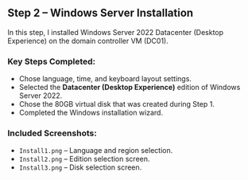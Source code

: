 ## Step 2 – Windows Server Installation

In this step, I installed Windows Server 2022 Datacenter (Desktop Experience) on the domain controller VM (DC01).

### Key Steps Completed:
- Chose language, time, and keyboard layout settings.
- Selected the **Datacenter (Desktop Experience)** edition of Windows Server 2022.
- Chose the 80GB virtual disk that was created during Step 1.
- Completed the Windows installation wizard.

### Included Screenshots:
- `Install1.png` – Language and region selection.
- `Install2.png` – Edition selection screen.
- `Install3.png` – Disk selection screen.
